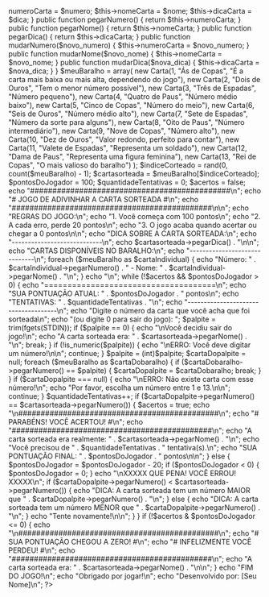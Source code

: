 <?php


class Carta {
  
    private $numeroCarta;
    private $nomeCarta;
    private $dicaCarta;
    
  
    public function __construct($numero, $nome, $dica) {
        $this->numeroCarta = $numero;
        $this->nomeCarta = $nome;
        $this->dicaCarta = $dica;
    }
    

    public function pegarNumero() {
        return $this->numeroCarta;
    }
    
    public function pegarNome() {
        return $this->nomeCarta;
    }
    
    public function pegarDica() {
        return $this->dicaCarta;
    }
    
   
    public function mudarNumero($novo_numero) {
        $this->numeroCarta = $novo_numero;
    }
    
    public function mudarNome($novo_nome) {
        $this->nomeCarta = $novo_nome;
    }
    
    public function mudarDica($nova_dica) {
        $this->dicaCarta = $nova_dica;
    }
}


$meuBaralho = array(
    new Carta(1, "Ás de Copas", "É a carta mais baixa ou mais alta, dependendo do jogo"),
    new Carta(2, "Dois de Ouros", "Tem o menor número possível"),
    new Carta(3, "Três de Espadas", "Número pequeno"),
    new Carta(4, "Quatro de Paus", "Número médio baixo"),
    new Carta(5, "Cinco de Copas", "Número do meio"),
    new Carta(6, "Seis de Ouros", "Número médio alto"),
    new Carta(7, "Sete de Espadas", "Número da sorte para alguns"),
    new Carta(8, "Oito de Paus", "Número intermediário"),
    new Carta(9, "Nove de Copas", "Número alto"),
    new Carta(10, "Dez de Ouros", "Valor redondo, perfeito para contar"),
    new Carta(11, "Valete de Espadas", "Representa um soldado"),
    new Carta(12, "Dama de Paus", "Representa uma figura feminina"),
    new Carta(13, "Rei de Copas", "O mais valioso do baralho")
);


$indiceCorteado = rand(0, count($meuBaralho) - 1);
$cartasorteada = $meuBaralho[$indiceCorteado];


$pontosDoJogador = 100; 
$quantidadeTentativas = 0;
$acertos = false;


echo "#############################################\n";
echo "#    JOGO DE ADIVINHAR A CARTA SORTEADA     #\n";
echo "#############################################\n\n";

echo "REGRAS DO JOGO:\n";
echo "1. Você começa com 100 pontos\n";
echo "2. A cada erro, perde 20 pontos\n";
echo "3. O jogo acaba quando acertar ou chegar a 0 pontos\n\n";


echo "DICA SOBRE A CARTA SORTEADA:\n";
echo "----------------------------\n";
echo $cartasorteada->pegarDica() . "\n\n";


echo "CARTAS DISPONÍVEIS NO BARALHO:\n";
echo "------------------------------\n";
foreach ($meuBaralho as $cartaIndividual) {
    echo "Número: " . $cartaIndividual->pegarNumero() . " - Nome: " . $cartaIndividual->pegarNome() . "\n";
}
echo "\n";


while (!$acertos && $pontosDoJogador > 0) {
    echo "=====================================\n";
    echo "SUA PONTUAÇÃO ATUAL: " . $pontosDoJogador . " pontos\n";
    echo "TENTATIVAS: " . $quantidadeTentativas . "\n";
    echo "-------------------------------------\n";
    echo "Digite o número da carta que você acha que foi sorteada\n";
    echo "(ou digite 0 para sair do jogo): ";
    

    $palpite = trim(fgets(STDIN));
    

    if ($palpite == 0) {
        echo "\nVocê decidiu sair do jogo!\n";
        echo "A carta sorteada era: " . $cartasorteada->pegarNome() . "\n";
        break;
    }
    

    if (!is_numeric($palpite)) {
        echo "\nERRO: Você deve digitar um número!\n\n";
        continue;
    }
    
    $palpite = (int)$palpite;
    

    $cartaDopalpite = null;
    foreach ($meuBaralho as $cartaDobaralho) {
        if ($cartaDobaralho->pegarNumero() == $palpite) {
            $cartaDopalpite = $cartaDobaralho;
            break;
        }
    }
    

    if ($cartaDopalpite === null) {
        echo "\nERRO: Não existe carta com esse número!\n";
        echo "Por favor, escolha um número entre 1 e 13.\n\n";
        continue;
    }
    
    $quantidadeTentativas++;
    

    if ($cartaDopalpite->pegarNumero() == $cartasorteada->pegarNumero()) {
        $acertos = true;
        echo "\n#############################################\n";
        echo "#           PARABÉNS! VOCÊ ACERTOU!         #\n";
        echo "#############################################\n";
        echo "A carta sorteada era realmente: " . $cartasorteada->pegarNome() . "\n";
        echo "Você precisou de " . $quantidadeTentativas . " tentativa(s).\n";
        echo "SUA PONTUAÇÃO FINAL: " . $pontosDoJogador . " pontos\n\n";
    } else {

        $pontosDoJogador = $pontosDoJogador - 20;
        if ($pontosDoJogador < 0) {
            $pontosDoJogador = 0;
        }
        
        echo "\nXXXXX QUE PENA! VOCÊ ERROU! XXXXX\n";
        

        if ($cartaDopalpite->pegarNumero() < $cartasorteada->pegarNumero()) {
            echo "DICA: A carta sorteada tem um número MAIOR que " . $cartaDopalpite->pegarNumero() . "\n";
        } else {
            echo "DICA: A carta sorteada tem um número MENOR que " . $cartaDopalpite->pegarNumero() . "\n";
        }
        
        echo "Tente novamente!\n\n";
    }
}


if (!$acertos & $pontosDoJogador <= 0) {
    echo "\n#############################################\n";
    echo "#         SUA PONTUAÇÃO CHEGOU A ZERO!      #\n";
    echo "#           INFELIZMENTE VOCÊ PERDEU!       #\n";
    echo "#############################################\n";
    echo "A carta sorteada era: " . $cartasorteada->pegarNome() . "\n\n";
}

echo "FIM DO JOGO!\n";
echo "Obrigado por jogar!\n";
echo "Desenvolvido por: [Seu Nome]\n";
?>
